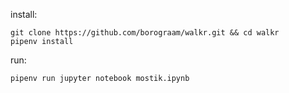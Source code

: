 install:
```
git clone https://github.com/borograam/walkr.git && cd walkr
pipenv install
```

run:
```
pipenv run jupyter notebook mostik.ipynb
```
